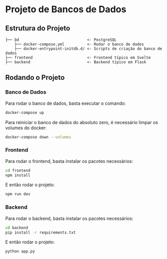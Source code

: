 # Projeto de Bancos de Dados

## Estrutura do Projeto

```
├── bd                              <- PostgreSQL
    ├── docker-compose.yml          <- Rodar o banco de dados
    ├── docker-entrypoint-initdb.d/ <- Scripts de criação do banco de dados
├── frontend                        <- Frontend típico em Svelte
├── backend                         <- Backend típico em Flask

```

## Rodando o Projeto

### Banco de Dados

Para rodar o banco de dados, basta executar o comando:

```bash
docker-compose up
```

Para reiniciar o banco de dados do absoluto zero, é necessário limpar os volumes do docker:

```bash
docker-compose down --volumes
```

### Frontend

Para rodar o frontend, basta instalar os pacotes necessários:

```bash
cd frontend
npm install
```

E então rodar o projeto:

```bash
npm run dev
```

### Backend

Para rodar o backend, basta instalar os pacotes necessários:

```bash
cd backend
pip install -r requirements.txt
```

E então rodar o projeto:

```bash
python app.py
```
